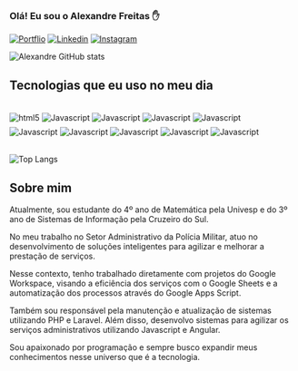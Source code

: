 ### Olá! Eu sou o Alexandre Freitas ✋

[![Portflio](https://img.shields.io/badge/website-000000?style=for-the-badge&logo=About.me&logoColor=white)](https://alexandrefreitaass.com)
[![Linkedin](https://img.shields.io/badge/LinkedIn-0077B5?style=for-the-badge&logo=linkedin&logoColor=white)](https://www.linkedin.com/in/alexandre-de-freitas-605b63254/)
[![Instagram](https://img.shields.io/badge/Instagram-E4405F?style=for-the-badge&logo=instagram&logoColor=white)](https://www.instagram.com/alexandre_freitaass/)

![Alexandre GitHub stats](https://github-readme-stats.vercel.app/api?username=alexandrefreitass&show_icons=true&theme=dark)

## Tecnologias que eu uso no meu dia

<div style="display: inline_block"><br/>
    <img align="center" alt="html5" src="https://img.shields.io/badge/HTML5-E34F26?style=for-the-badge&logo=html5&logoColor=white" />
    <img align="center" alt="Javascript" src="https://img.shields.io/badge/JavaScript-F7DF1E?style=for-the-badge&logo=javascript&logoColor=black" />
    <img align="center" alt="Javascript" src="https://img.shields.io/badge/CSS-239120?&style=for-the-badge&logo=css3&logoColor=white" />
    <img align="center" alt="Javascript" src="https://img.shields.io/badge/TypeScript-007ACC?style=for-the-badge&logo=typescript&logoColor=white" />
    <img align="center" alt="Javascript" src="https://img.shields.io/badge/Angular-DD0031?style=for-the-badge&logo=angular&logoColor=white" />
</div>
<div style="display: inline_block; margin-top: -2%;"><br/>
    <img align="center" alt="Javascript" src="https://img.shields.io/badge/Flask-000000?style=for-the-badge&logo=flask&logoColor=white" />
    <img align="center" alt="Javascript" src="https://img.shields.io/badge/PHP-777BB4?style=for-the-badge&logo=php&logoColor=white" />
    <img align="center" alt="Javascript" src="https://img.shields.io/badge/MySQL-00000F?style=for-the-badge&logo=mysql&logoColor=white" />
    <img align="center" alt="Javascript" src="https://img.shields.io/badge/Netlify-00C7B7?style=for-the-badge&logo=netlify&logoColor=white" />
    <img align="center" alt="Javascript" src="https://img.shields.io/badge/Amazon_AWS-232F3E?style=for-the-badge&logo=amazon-aws&logoColor=white" />
</div><br/>

![Top Langs](https://github-readme-stats.vercel.app/api/top-langs/?username=anuraghazra&layout=compact)

## Sobre mim

Atualmente, sou estudante do 4º ano de Matemática pela Univesp e do 3º ano de Sistemas de Informação pela Cruzeiro do Sul.

No meu trabalho no Setor Administrativo da Polícia Militar, atuo no desenvolvimento de soluções inteligentes para agilizar e melhorar a prestação de serviços.

Nesse contexto, tenho trabalhado diretamente com projetos do Google Workspace, visando a eficiência dos serviços com o Google Sheets e a automatização dos processos através do Google Apps Script.

Também sou responsável pela manutenção e atualização de sistemas utilizando PHP e Laravel. Além disso, desenvolvo sistemas para agilizar os serviços administrativos utilizando Javascript e Angular.

Sou apaixonado por programação e sempre busco expandir meus conhecimentos nesse universo que é a tecnologia.
